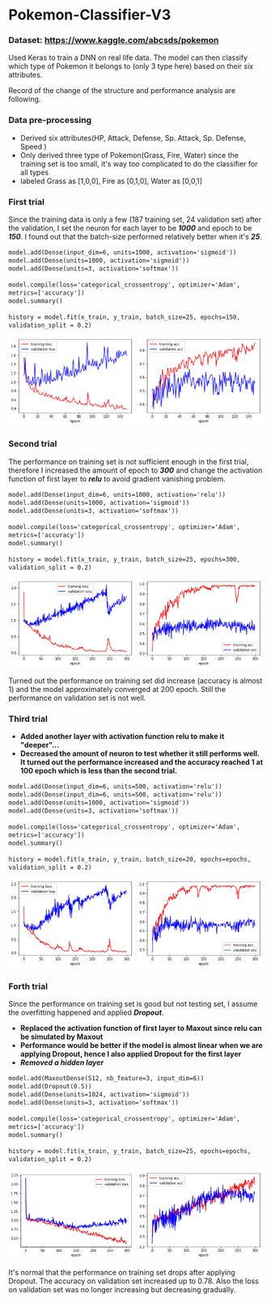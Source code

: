 # Pokemon-Classifier-V3

### Dataset: https://www.kaggle.com/abcsds/pokemon

Used Keras to train a DNN on real life data. The model can then classify which type of Pokemon it belongs to (only 3 type here) based on their six attributes.

Record of the change of the structure and performance analysis are following.

### Data pre-processing
- Derived six attributes(HP, Attack, Defense, Sp. Attack, Sp. Defense, Speed )
- Only derived three type of Pokemon(Grass, Fire, Water) since the training set is too small, it's way too complicated to do the classifier for all types
- labeled Grass as [1,0,0], Fire as [0,1,0], Water as [0,0,1]

### First trial
Since the training data is only a few (187 training set, 24 validation set) after the validation, I set the neuron for each layer to be ***1000*** and epoch to be ***150***. I found out that the batch-size performed relatively better when it's ***25***.

~~~
model.add(Dense(input_dim=6, units=1000, activation='sigmoid'))
model.add(Dense(units=1000, activation='sigmoid'))
model.add(Dense(units=3, activation='softmax'))

model.compile(loss='categorical_crossentropy', optimizer='Adam', metrics=['accuracy'])
model.summary()

history = model.fit(x_train, y_train, batch_size=25, epochs=150, validation_split = 0.2)
~~~
<img src="https://github.com/Chen21697/Pokemon-Classifier-V3/blob/master/diagrams/loss1.png" width="250"> <img src="https://github.com/Chen21697/Pokemon-Classifier-V3/blob/master/diagrams/acc1.png" width="250">

### Second trial

The performance on training set is not sufficient enough in the first trial, therefore I increased the amount of epoch to ***300*** and change the activation function of first layer to ***relu*** to avoid gradient vanishing problem.

~~~
model.add(Dense(input_dim=6, units=1000, activation='relu'))
model.add(Dense(units=1000, activation='sigmoid'))
model.add(Dense(units=3, activation='softmax'))

model.compile(loss='categorical_crossentropy', optimizer='Adam', metrics=['accuracy'])
model.summary()

history = model.fit(x_train, y_train, batch_size=25, epochs=300, validation_split = 0.2)
~~~
<img src="https://github.com/Chen21697/Pokemon-Classifier-V3/blob/master/diagrams/loss2.png" width="250"> <img src="https://github.com/Chen21697/Pokemon-Classifier-V3/blob/master/diagrams/acc2.png" width="250">

Turned out the performance on training set did increase (accuracy is almost 1) and the model approximately converged at 200 epoch. Still the performance on validation set is not well.

### Third trial

- **Added another layer with activation function relu to make it "deeper"...**
- **Decreased the amount of neuron to test whether it still performs well. It turned out the performance increased and the accuracy reached 1 at 100 epoch which is less than the second trial.**

~~~
model.add(Dense(input_dim=6, units=500, activation='relu'))
model.add(Dense(input_dim=6, units=500, activation='relu'))
model.add(Dense(units=1000, activation='sigmoid'))
model.add(Dense(units=3, activation='softmax'))

model.compile(loss='categorical_crossentropy', optimizer='Adam', metrics=['accuracy'])
model.summary()

history = model.fit(x_train, y_train, batch_size=20, epochs=epochs, validation_split = 0.2)
~~~
 <img src="https://github.com/Chen21697/Pokemon-Classifier-V3/blob/master/diagrams/loss3.png" width="250"> <img src="https://github.com/Chen21697/Pokemon-Classifier-V3/blob/master/diagrams/acc3.png" width="250">

### Forth trial

Since the performance on training set is good but not testing set, I assume the overfitting happened and applied ***Dropout***.

- **Replaced the activation function of first layer to Maxout since relu can be simulated by Maxout**
- **Performance would be better if the model is almost linear when we are applying Dropout, hence I also applied Dropout for the first layer**
- ***Removed a hidden layer***

~~~
model.add(MaxoutDense(512, nb_feature=3, input_dim=6))
model.add(Dropout(0.5))
model.add(Dense(units=1024, activation='sigmoid'))
model.add(Dense(units=3, activation='softmax'))

model.compile(loss='categorical_crossentropy', optimizer='Adam', metrics=['accuracy'])
model.summary()

history = model.fit(x_train, y_train, batch_size=25, epochs=epochs, validation_split = 0.2)
~~~
<img src="https://github.com/Chen21697/Pokemon-Classifier-V3/blob/master/diagrams/loss4.png" width="250"> <img src="https://github.com/Chen21697/Pokemon-Classifier-V3/blob/master/diagrams/acc4.png" width="250">

It's normal that the performance on training set drops after applying Dropout. The accuracy on validation set increased up to 0.78.
Also the loss on validation set was no longer increasing but decreasing gradually.
